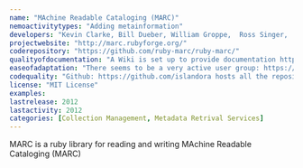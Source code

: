 ```yaml
---
name: "MAchine Readable Cataloging (MARC)"
nemoactivitytypes: "Adding metainformation"
developers: "Kevin Clarke, Bill Dueber, William Groppe,  Ross Singer,  Ed Summers"
projectwebsite: "http://marc.rubyforge.org/"
coderepository: "https://github.com/ruby-marc/ruby-marc/"
qualityofdocumentation: "A Wiki is set up to provide documentation https://wiki.duraspace.org/display/ISLANDORA/Islandora."
easeofadaptation: "There seems to be a very active user group: https://groups.google.com/forum/#!forum/islandora-dev and there are 63 installations listed: http://islandora.ca/islandora-installations."
codequality: "Github: https://github.com/islandora hosts all the repositories for Islandora. All of the 58 repositories are public. The code is written mainly in PHP and JavaScript."
license: "MIT License"
examples: 
lastrelease: 2012
lastactivity: 2012
categories: [Collection Management, Metadata Retrival Services]
---
```

MARC is a ruby library for reading and writing MAchine Readable Cataloging (MARC)
